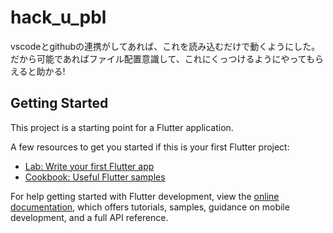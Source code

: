 # hack_u_pbl

vscodeとgithubの連携がしてあれば、これを読み込むだけで動くようにした。　だから可能であればファイル配置意識して、これにくっつけるようにやってもらえると助かる!

## Getting Started

This project is a starting point for a Flutter application.

A few resources to get you started if this is your first Flutter project:

- [Lab: Write your first Flutter app](https://docs.flutter.dev/get-started/codelab)
- [Cookbook: Useful Flutter samples](https://docs.flutter.dev/cookbook)

For help getting started with Flutter development, view the
[online documentation](https://docs.flutter.dev/), which offers tutorials,
samples, guidance on mobile development, and a full API reference.
